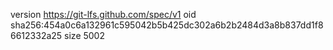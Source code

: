 version https://git-lfs.github.com/spec/v1
oid sha256:454a0c6a132961c595042b5b425dc302a6b2b2484d3a8b837dd1f86612332a25
size 5002
